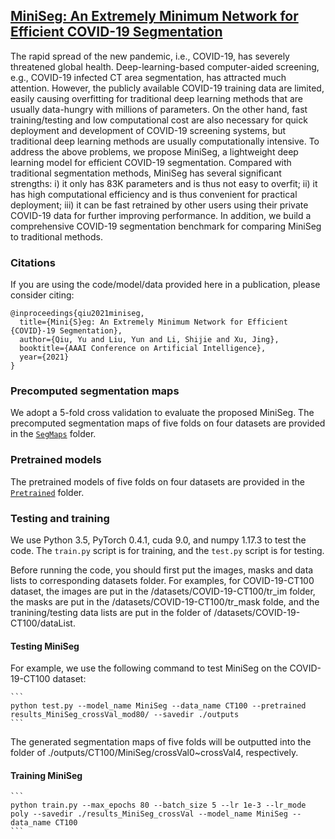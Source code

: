 ## [MiniSeg: An Extremely Minimum Network for Efficient COVID-19 Segmentation](https://yun-liu.github.io/papers/(AAAI'2021)MiniSeg%20-%20An%20Extremely%20Minimum%20Network%20for%20Efficient%20COVID-19%20Segmentation.pdf)

The rapid spread of the new pandemic, i.e., COVID-19, has severely threatened global health. Deep-learning-based computer-aided screening, e.g., COVID-19 infected CT area segmentation, has attracted much attention. However, the publicly available COVID-19 training data are limited, easily causing overfitting for traditional deep learning methods that are usually data-hungry with millions of parameters. On the other hand, fast training/testing and low computational cost are also necessary for quick deployment and development of COVID-19 screening systems, but traditional deep learning methods are usually computationally intensive. To address the above problems, we propose MiniSeg, a lightweight deep learning model for efficient COVID-19 segmentation. Compared with traditional segmentation methods, MiniSeg has several significant strengths: i) it only has 83K parameters and is thus not easy to overfit; ii) it has high computational efficiency and is thus convenient for practical deployment; iii) it can be fast retrained by other users using their private COVID-19 data for further improving performance. In addition, we build a comprehensive COVID-19 segmentation benchmark for comparing MiniSeg to traditional methods.

### Citations

If you are using the code/model/data provided here in a publication, please consider citing:

    @inproceedings{qiu2021miniseg,
      title={Mini{S}eg: An Extremely Minimum Network for Efficient {COVID}-19 Segmentation},
      author={Qiu, Yu and Liu, Yun and Li, Shijie and Xu, Jing},
      booktitle={AAAI Conference on Artificial Intelligence},
      year={2021}
    }

### Precomputed segmentation maps

We adopt a 5-fold cross validation to evaluate the proposed MiniSeg. The precomputed segmentation maps of five folds on four datasets are provided in the [`SegMaps`](https://github.com/yun-liu/MiniSeg/tree/master/SegMaps) folder.

### Pretrained models

The pretrained models of five folds on four datasets are provided in the [`Pretrained`](https://github.com/yun-liu/MiniSeg/tree/master/Pretrained) folder.

### Testing and training

We use Python 3.5, PyTorch 0.4.1, cuda 9.0, and numpy 1.17.3 to test the code. The `train.py` script is for training, and the `test.py` script is for testing.

Before running the code, you should first put the images, masks and data lists to corresponding datasets folder. For examples, for COVID-19-CT100 dataset, the images are put in the /datasets/COVID-19-CT100/tr_im folder, the masks are put in the /datasets/COVID-19-CT100/tr_mask folde, and the tranining/testing data lists are put in the folder of /datasets/COVID-19-CT100/dataList.

#### Testing MiniSeg

For example, we use the following command to test MiniSeg on the COVID-19-CT100 dataset:

    ```
    python test.py --model_name MiniSeg --data_name CT100 --pretrained results_MiniSeg_crossVal_mod80/ --savedir ./outputs
    ```

The generated segmentation maps of five folds will be outputted into the folder of ./outputs/CT100/MiniSeg/crossVal0~crossVal4, respectively.

#### Training MiniSeg

    ```
    python train.py --max_epochs 80 --batch_size 5 --lr 1e-3 --lr_mode poly --savedir ./results_MiniSeg_crossVal --model_name MiniSeg --data_name CT100
    ```
